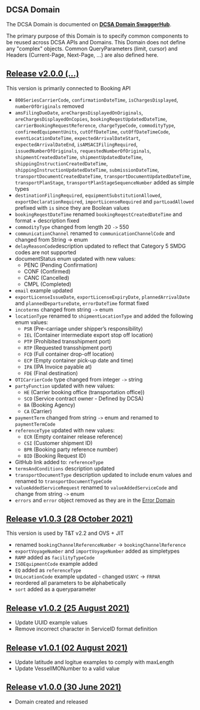 ## DCSA Domain

The DCSA Domain is documented on [**DCSA Domain SwaggerHub**](https://app.swaggerhub.com/domains-docs/dcsaorg/DCSA_DOMAIN).

The primary purpose of this Domain is to specify common components to be reused across DCSA APIs and Domains. This Domain does not define any "complex" objects. Common QueryParameters (limit, cursor) and Headers (Current-Page, Next-Page, ...) are also defined here.

<a name="v200"></a>[Release v2.0.0 (...)](https://app.swaggerhub.com/domains-docs/dcsaorg/DCSA_DOMAIN/2.0.0)
---
This version is primarily connected to Booking API

- `800SeriesCarrierCode`, `confirmationDateTime`, `isChargesDisplayed`, `numberOfOriginals` removed
- `amsFilingDueDate`, `areChargesDisplayedOnOriginals`, `areChargesDisplayedOnCopies`, `bookingReqestUpdatedDateTime`, `carrierBookingRequestReference`, `chargeTypeCode`, `commodityType`, `confirmedEquipmentUnits`, `cutOffDateTime`, `cutOffDateTimeCode`, `eventLocationDateTime`, `expectedArrivalDateStart`, `expectedArrivalDateEnd`, `isAMSACIFilingRequired`, `issuedNumberOfOriginals`, `requestedNumberOfOriginals`, `shipmentCreatedDateTime`, `shipmentUpdatedDateTime`, `shippingInstructionCreatedDateTime`, `shippingInstructionUpdatedDateTime`, `submissionDateTime`, `transportDocumentCreatedDateTime`, `transportDocumentUpdatedDateTime`, `transportPlanStage`, `transportPlanStageSequenceNumber` added as simple types
- `destinationFilingRequired`, `equipmentSubstitutionAllowed`, `exportDeclarationRequired`, `importLicenseRequired` and `partLoadAllowed` prefixed with `is` since they are Boolean values
- `bookingReqestDateTime` renamed `bookingReqestCreatedDateTime` and format + description fixed
- `commodityType` changed from length 20 `->` 550
- `communicationChannel` renamed to `communicationChannelCode` and changed from String -> enum
- `delayReasonCode`description updated to reflect that Category 5 SMDG codes are not supported
- documentStatus enum updated with new values:
  - PENC (Pending Confirmation)
  - CONF (Confirmed)
  - CANC (Cancelled)
  - CMPL (Completed)
- `email` example updated
- `exportLicenseIssueDate`, `exportLicenseExpiryDate`, `plannedArrivalDate` and `plannedDepartureDate`, `errorDateTime` format fixed
- `incoterms` changed from string `->` enum
- `locationType` renamed to `shipmentLocationType` and added the following enum values:
  - `PSR` (Pre-carriage under shipper’s responsibility)
  - `IEL` (Container intermediate export stop off location)
  - `PTP` (Prohibited transshipment port)
  - `RTP` (Requested transshipment port)
  - `FCD` (Full container drop-off location)
  - `ECP` (Empty container pick-up date and time)
  - `IPA` (IPA  Invoice payable at)
  - `FDE` (Final destination)
- `OTICarrierCode` type changed from integer `->` string
- `partyFunction` updated with new values:
  - `HE` (Carrier booking office (transportation office))
  - `SCO` (Service contract owner - Defined by DCSA)
  - `BA` (Booking Agency)
  - `CA` (Carrier)
- `paymentTerm` changed from string `->` enum and renamed to `paymentTermCode`
- `referenceType` updated with new values:
  - `ECR` (Empty container release reference)
  - `CSI` (Customer shipment ID)
  - `BPR` (Booking party reference number)
  - `BID` (Booking Request ID)
- GitHub link added to: `referenceType`
- `termsAndConditions` description updated
- `transportDocumentType` description updated to include enum values and renamed to `transportDocumentTypeCode`
- `valueAddedServiceRequest` renamed to `valueAddedServiceCode` and change from string `->` enum
- `errors` and `error` object removed as they are in the <a href="https://github.com/dcsaorg/DCSA-OpenAPI/tree/master/domain/error">Error Domain</a>

<a name="v103"></a>[Release v1.0.3 (28 October 2021)](https://app.swaggerhub.com/domains-docs/dcsaorg/DCSA_DOMAIN/1.0.3)
---
This version is used by T&T v2.2 and OVS + JIT

- renamed `bookingChannelReferenceNumber` -> `bookingChannelReference`
- `exportVoyageNumber` and `importVoyageNumber` added as simpletypes
- `RAMP` added as `facilityTypeCode`
- `ISOEquipmentCode` example added
- `EQ` added as `referenceType`
- `UnLocationCode` example updated - changed `USNYC` -> `FRPAR`
- reordered all parameters to be alphabetically
- `sort` added as a queryparameter

<a name="v102"></a>[Release v1.0.2 (25 August 2021)](https://app.swaggerhub.com/domains-docs/dcsaorg/DCSA_DOMAIN/1.0.2)
---
- Update UUID example values
- Remove incorrect character in ServiceID format definition

<a name="v101"></a>[Release v1.0.1 (02 August 2021)](https://app.swaggerhub.com/domains-docs/dcsaorg/DCSA_DOMAIN/1.0.1)
---
- Update latitude and logitue examples to comply with maxLength
- Update VesselIMONumber to a valid value

<a name="v100"></a>[Release v1.0.0 (30 June 2021)](https://app.swaggerhub.com/domains-docs/dcsaorg/DCSA_DOMAIN/1.0.0)
---
- Domain created and released
